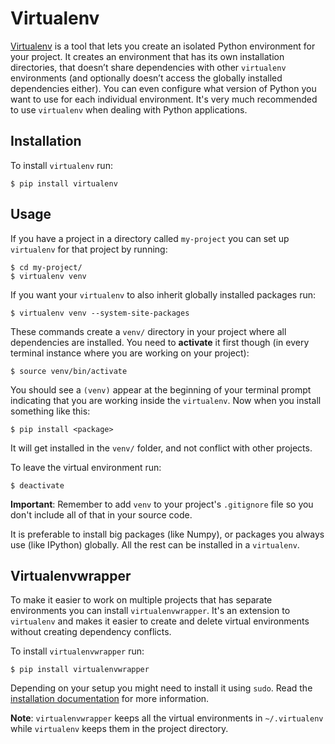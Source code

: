 # Virtualenv

[Virtualenv](http://www.virtualenv.org/) is a tool that lets you create an
isolated Python environment for your project. It creates an environment that
has its own installation directories, that doesn’t share dependencies with
other `virtualenv` environments (and optionally doesn’t access the globally
installed dependencies either). You can even configure what version of Python
you want to use for each individual environment. It's very much recommended to
use `virtualenv` when dealing with Python applications.

## Installation

To install `virtualenv` run:

    $ pip install virtualenv

## Usage

If you have a project in a directory called `my-project` you can set up
`virtualenv` for that project by running:

    $ cd my-project/
    $ virtualenv venv

If you want your `virtualenv` to also inherit globally installed packages run:

    $ virtualenv venv --system-site-packages

These commands create a `venv/` directory in your project where all
dependencies are installed. You need to **activate** it first though (in every
terminal instance where you are working on your project):

    $ source venv/bin/activate

You should see a `(venv)` appear at the beginning of your terminal prompt
indicating that you are working inside the `virtualenv`. Now when you install
something like this:

    $ pip install <package>

It will get installed in the `venv/` folder, and not conflict with other
projects.

To leave the virtual environment run:

    $ deactivate

**Important**: Remember to add `venv` to your project's `.gitignore` file so
you don't include all of that in your source code.

It is preferable to install big packages (like Numpy), or packages you always
use (like IPython) globally. All the rest can be installed in a `virtualenv`.

## Virtualenvwrapper

To make it easier to work on multiple projects that has separate environments
you can install `virtualenvwrapper`. It's an extension to `virtualenv` and
makes it easier to create and delete virtual environments without creating
dependency conflicts.

To install `virtualenvwrapper` run:

    $ pip install virtualenvwrapper

Depending on your setup you might need to install it using `sudo`. Read the
[installation
documentation](https://virtualenvwrapper.readthedocs.io/en/latest/install.html)
for more information.

**Note**: `virtualenvwrapper` keeps all the virtual environments in
`~/.virtualenv` while `virtualenv` keeps them in the project directory.
